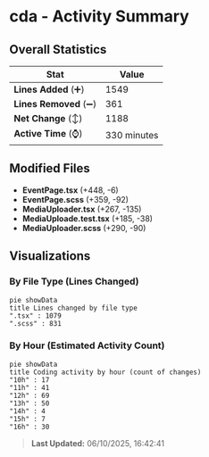 # cda - Activity Summary 

## Overall Statistics

| Stat                   | Value                                                             |
| ---------------------- | ----------------------------------------------------------------- |
| **Lines Added** (➕)   | 1549                                          |
| **Lines Removed** (➖) | 361                                        |
| **Net Change** (↕)    | 1188                |
| **Active Time** (⌚)   | 330 minutes |


## Modified Files
- **EventPage.tsx** (+448, -6)
- **EventPage.scss** (+359, -92)
- **MediaUploader.tsx** (+267, -135)
- **MediaUploade.test.tsx** (+185, -38)
- **MediaUploader.scss** (+290, -90)

## Visualizations

### By File Type (Lines Changed)

```mermaid
pie showData
title Lines changed by file type
".tsx" : 1079
".scss" : 831
```

### By Hour (Estimated Activity Count)

```mermaid
pie showData
title Coding activity by hour (count of changes)
"10h" : 17
"11h" : 41
"12h" : 69
"13h" : 50
"14h" : 4
"15h" : 7
"16h" : 30
```


> **Last Updated:** 06/10/2025, 16:42:41
